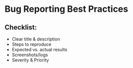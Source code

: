 ﻿# Bug Reporting Best Practices

## Checklist:
- Clear title & description
- Steps to reproduce
- Expected vs. actual results
- Screenshots/logs
- Severity & Priority
